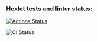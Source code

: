 ### Hexlet tests and linter status:

[![Actions Status](https://github.com/gooonzick/devops-for-programmers-project-74/workflows/hexlet-check/badge.svg)](https://github.com/gooonzick/devops-for-programmers-project-74/actions)

![CI Status](https://github.com/gooonzick/devops-for-programmers-project-74/actions/workflows/push.yml/badge.svg)

